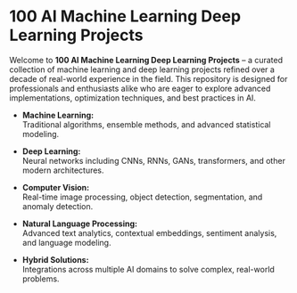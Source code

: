 # 100 AI Machine Learning Deep Learning Projects

Welcome to **100 AI Machine Learning Deep Learning Projects** – a curated collection of machine learning and deep learning projects refined over a decade of real-world experience in the field. This repository is designed for professionals and enthusiasts alike who are eager to explore advanced implementations, optimization techniques, and best practices in AI.

- **Machine Learning:**  
  Traditional algorithms, ensemble methods, and advanced statistical modeling.
  
- **Deep Learning:**  
  Neural networks including CNNs, RNNs, GANs, transformers, and other modern architectures.
  
- **Computer Vision:**  
  Real-time image processing, object detection, segmentation, and anomaly detection.
  
- **Natural Language Processing:**  
  Advanced text analytics, contextual embeddings, sentiment analysis, and language modeling.
  
- **Hybrid Solutions:**  
  Integrations across multiple AI domains to solve complex, real-world problems.

